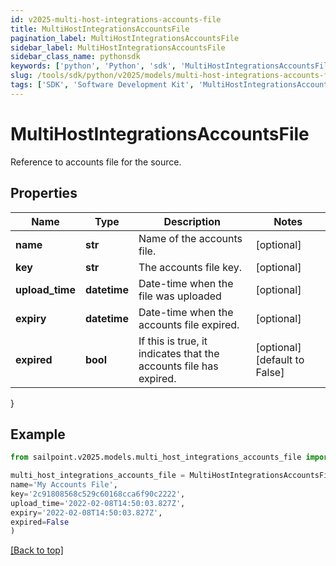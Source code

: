 ```yaml
---
id: v2025-multi-host-integrations-accounts-file
title: MultiHostIntegrationsAccountsFile
pagination_label: MultiHostIntegrationsAccountsFile
sidebar_label: MultiHostIntegrationsAccountsFile
sidebar_class_name: pythonsdk
keywords: ['python', 'Python', 'sdk', 'MultiHostIntegrationsAccountsFile', 'V2025MultiHostIntegrationsAccountsFile'] 
slug: /tools/sdk/python/v2025/models/multi-host-integrations-accounts-file
tags: ['SDK', 'Software Development Kit', 'MultiHostIntegrationsAccountsFile', 'V2025MultiHostIntegrationsAccountsFile']
---
```


# MultiHostIntegrationsAccountsFile

Reference to accounts file for the source.

## Properties

Name | Type | Description | Notes
------------ | ------------- | ------------- | -------------
**name** | **str** | Name of the accounts file. | [optional] 
**key** | **str** | The accounts file key. | [optional] 
**upload_time** | **datetime** | Date-time when the file was uploaded | [optional] 
**expiry** | **datetime** | Date-time when the accounts file expired. | [optional] 
**expired** | **bool** | If this is true, it indicates that the accounts file has expired. | [optional] [default to False]
}

## Example

```python
from sailpoint.v2025.models.multi_host_integrations_accounts_file import MultiHostIntegrationsAccountsFile

multi_host_integrations_accounts_file = MultiHostIntegrationsAccountsFile(
name='My Accounts File',
key='2c91808568c529c60168cca6f90c2222',
upload_time='2022-02-08T14:50:03.827Z',
expiry='2022-02-08T14:50:03.827Z',
expired=False
)

```
[[Back to top]](#) 

